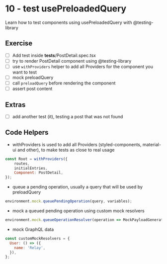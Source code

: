 # 10 - test usePreloadedQuery

Learn how to test components using usePreloadedQuery with @testing-library

## Exercise

- [ ] Add test inside __tests__/PostDetail.spec.tsx
- [ ] try to render PostDetail component using @testing-library
- [ ] use `withProviders` helper to add all Providers for the component you want to test
- [ ] mock preloadQuery
- [ ] call `preloadQuery` before rendering the component
- [ ] assert post content

## Extras

- [ ] add another test (it), testing a post that was not found

## Code Helpers

- withProviders is used to add all Providers (styled-components, material-ui and other), to make tests as close to real usage
```jsx
const Root = withProviders({
    routes,
    initialEntries,
    Component: PostDetail,
});
```

- queue a pending operation, usually a query that will be used by preloadQuery
```jsx
environment.mock.queuePendingOperation(query, variables);
```

- mock a queued pending operation using custom mock resolvers
```jsx
environment.mock.queueOperationResolver(operation => MockPayloadGenerator.generate(operation, customMockResolvers));
```

- mock GraphQL data
```jsx
const customMockResolvers = {
  User: () => ({
    name: 'Relay',
  }),
};
```